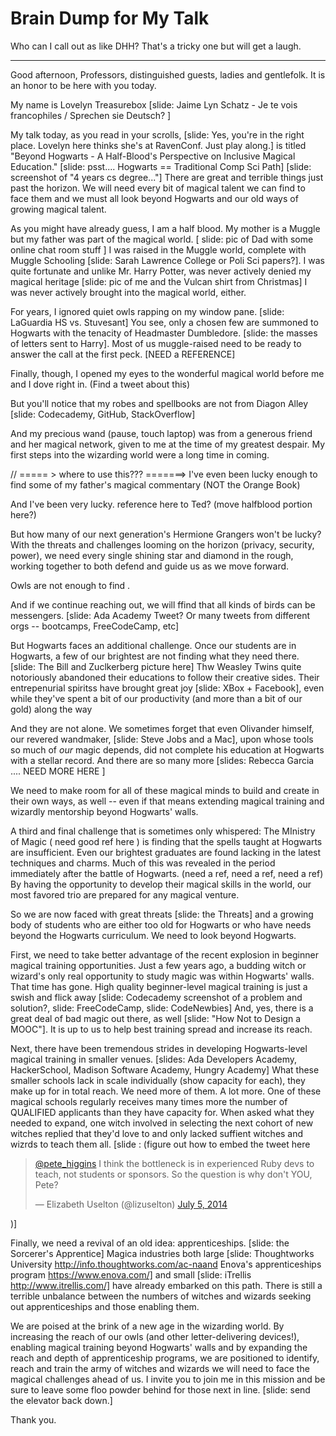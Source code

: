 Brain Dump for My Talk
======================

Who can I call out as like DHH? That's a tricky one but will get a laugh.

---------------------------------
Good afternoon, Professors, distinguished guests, ladies and gentlefolk. It is an honor to be here with you today.

My name is Lovelyn Treasurebox [slide: Jaime Lyn Schatz - Je te vois francophiles / Sprechen sie Deutsch? ]

My talk today, as you read in your scrolls, [slide: Yes, you're in the right place. Lovelyn here thinks she's at RavenConf. Just play along.] is titled "Beyond Hogwarts - A Half-Blood's Perspective on Inclusive Magical Education." [slide: psst.... Hogwarts == Traditional Comp Sci Path] [slide: screenshot of "4 years cs degree..."] There are great and terrible things just past the horizon. We will need every bit of magical talent we can find to face them and we must all look beyond Hogwarts and our old ways of growing magical talent.

As you might have already guess, I am a half blood. My mother is a Muggle but my father was part of the magical world. [ slide: pic of Dad with some online chat room stuff ] I was raised in the Muggle world, complete with Muggle Schooling [slide: Sarah Lawrence College or Poli Sci papers?]. I was quite fortunate and unlike Mr. Harry Potter, was never actively denied my magical heritage [slide: pic of me and the Vulcan shirt from Christmas] I was never actively brought into the magical world, either.

For years, I ignored quiet owls rapping on my window pane. [slide: LaGuardia HS vs. Stuvesant] You see, only a chosen few are summoned to Hogwarts with the tenacity of Headmaster Dumbledore. [slide: the masses of letters sent to Harry]. Most of us muggle-raised need to be ready to answer the call at the first peck. [NEED a REFERENCE]

Finally, though, I opened my eyes to the wonderful magical world before me and I dove right in. (Find a tweet about this)

But you'll notice that my robes and spellbooks are not from Diagon Alley [slide: Codecademy, GitHub, StackOverflow]

And my precious wand (pause, touch laptop) was from a generous friend and her magical network, given to me at the time of my greatest despair. My first steps into the wizarding world were a long time in coming.


// ===== > where to use this???    =======>    I've even been lucky enough to find some of my father's magical commentary (NOT the Orange Book)

And I've been very lucky. reference here to Ted? (move halfblood portion here?)

But how many of our next generation's Hermione Grangers won't be lucky?
With the threats and challenges looming on the horizon (privacy, security, power), we need every single shining star and diamond in the rough, working together to both defend and guide us as we move forward.

Owls are not enough to find .

And if we continue reaching out, we will ffind that all kinds of birds can be messengers. [slide: Ada Academy Tweet? Or many tweets from different orgs -- bootcamps, FreeCodeCamp, etc]

But Hogwarts faces an additional challenge. Once our students are in Hogwarts, a few of our brightest are not finding what they need there. [slide: The Bill and Zuclkerberg picture here] Thw Weasley Twins quite notoriously abandoned their educations to follow their creative sides. Their entrepenurial spiritss have brought great joy [slide: XBox + Facebook], even while they've spent a bit of our productivity (and more than a bit of our gold) along the way

And they are not alone. We sometimes forget that even Olivander himself, our revered wandmaker, [slide: Steve Jobs and a Mac], upon whose tools so much of *our* magic depends, did not complete his education at Hogwarts with a stellar record. And there are so many more [slides: Rebecca Garcia .... NEED MORE HERE ]

We need to make room for all of these magical minds to build and create in their own ways, as well -- even if that means extending magical training and wizardly mentorship beyond Hogwarts' walls.

A third and final challenge that is sometimes only whispered: The MInistry of Magic ( need good ref here ) is finding that the spells taught at Hogwarts are insufficient. Even our brightest graduates are found lacking in the latest techniques and charms. Much of this was revealed in the period immediately after the battle of Hogwarts. (need a ref, need a ref, need a ref) By having the opportunity to develop their magical skills in the world, our most favored trio are prepared for any magical venture.

So we are now faced with great threats [slide: the Threats] and a growing body of students who are either too old for Hogwarts or who have needs beyond the Hogwarts curriculum. We need to look beyond Hogwarts.

First, we need to take better advantage of the recent explosion in beginner magical training opportunities. Just a few years ago, a budding witch or wizard's only real opportunity to study magic was within Hogwarts' walls. 
That time has gone. High quality beginner-level magical training is just a swish and flick away [slide: Codecademy screenshot of a problem and solution?, slide: FreeCodeCamp, slide: CodeNewbies] And, yes, there is a great deal of bad magic out there, as well [slide: "How Not to Design a MOOC"]. It is up to us to help best training spread and increase its reach.

Next, there have been tremendous strides in developing Hogwarts-level magical training in smaller venues. [slides: Ada Developers Academy, HackerSchool, Madison Software Academy, Hungry Academy] What these smaller schools lack in scale individually (show capacity for each), they make up for in total reach. We need more of them. A lot more. One of these magical schools regularly receives many times more the number of QUALIFIED applicants than they have capacity for. When asked what they needed to expand, one witch involved in selecting the next cohort of new witches replied that they'd love to and only lacked suffient witches and wizrds to teach them all. [slide : (figure out how to embed the tweet here <blockquote class="twitter-tweet" data-conversation="none" lang="en"><p><a href="https://twitter.com/pete_higgins">@pete_higgins</a> I think the bottleneck is in experienced Ruby devs to teach, not students or sponsors. So the question is why don&#39;t YOU, Pete?</p>&mdash; Elizabeth Uselton (@lizuselton) <a href="https://twitter.com/lizuselton/status/485253770796748800">July 5, 2014</a></blockquote>
<script async src="//platform.twitter.com/widgets.js" charset="utf-8"></script>)]

Finally, we need a revival of an old idea: apprenticeships. [slide: the Sorcerer's Apprentice]
Magica industries both large [slide: Thoughtworks University http://info.thoughtworks.com/ac-naand Enova's apprenticeships program https://www.enova.com/] and small [slide: iTrellis http://www.itrellis.com/] have already embarked on this path. There is still a terrible unbalance between the numbers of witches and wizards seeking out apprenticeships and those enabling them.

We are poised at the brink of a new age in the wizarding world. By increasing the reach of our owls (and other letter-delivering devices!), enabling magical training beyond Hogwarts' walls and by expanding the reach and depth of apprenticeship programs, we are positioned to identify, reach and train the army of witches and wizards we will need to face the magical challenges ahead of us. I invite you to join me in this mission and be sure to leave some floo powder behind for those next in line. [slide: send the elevator back down.]

Thank you.


